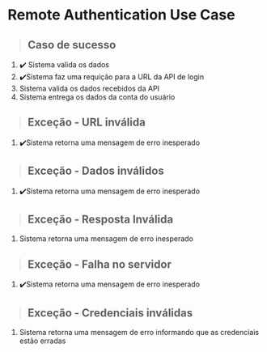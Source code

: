 # Remote Authentication Use Case

> ## Caso de sucesso
1. ✔️ Sistema valida os dados
2. ✔️Sistema faz uma requição para a URL da API de login
3. Sistema valida os dados recebidos da API
4. Sistema entrega os dados da conta do usuário

> ## Exceção - URL inválida
1. ✔️Sistema retorna uma mensagem de erro inesperado

> ## Exceção - Dados inválidos
1. ✔️Sistema retorna uma mensagem de erro inesperado

> ## Exceção - Resposta Inválida
1. Sistema retorna uma mensagem de erro inesperado

> ## Exceção - Falha no servidor
1. ✔️Sistema retorna uma mensagem de erro inesperado

> ## Exceção - Credenciais inválidas
1. Sistema retorna uma mensagem de erro informando que as credenciais estão erradas